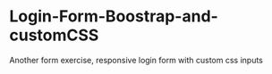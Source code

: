 # Login-Form-Boostrap-and-customCSS
Another form exercise, responsive login form with custom css inputs
